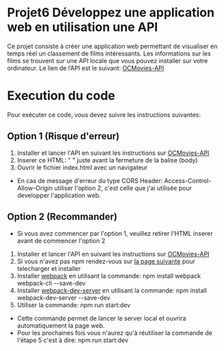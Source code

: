 # Projet6 Développez une application web en utilisation une API
Ce projet consiste à créer une application web permettant de visualiser en temps réel un classement de films intéressants.
Les informations sur les films se trouvent sur une API locale que vous pouvez installer sur votre ordinateur. 
Le lien de l’API est le suivant: [OCMovies-API](https://github.com/OpenClassrooms-Student-Center/OCMovies-API-EN-FR)
# Execution du code
 Pour exécuter ce code, vous devez suivre les instructions suivantes:
 ## Option 1 (Risque d'erreur)
 1. Installer et lancer l'API en suivant les instructions sur [OCMovies-API](https://github.com/OpenClassrooms-Student-Center/OCMovies-API-EN-FR)
 2. Inserer ce HTML: " <script src="./JS/index.js"></script> "  juste avant la fermeture de la balise (body)
 3. Ouvrir le fichier index.html avec un navigateur
 * En cas de message d'erreur du type CORS Header: Access-Control-Allow-Origin utiliser l'option 2, c'est celle que j'ai utilisée pour developper l'application web.
 ## Option 2 (Recommander)
 * Si vous avez commencer par l'option 1, veuillez retirer l'HTML inserer avant de commencer l'option 2
 1. Installer et lancer l'API en suivant les instructions sur [OCMovies-API](https://github.com/OpenClassrooms-Student-Center/OCMovies-API-EN-FR)
 2. Si vous n'avez pas npm rendez-vous sur [la page suivante](https://nodejs.org/en/) pour telecharger et installer
 3. Installer [webpack](https://webpack.js.org/) en utilisant la commande: npm install webpack webpack-cli --save-dev
 4. Installer [webpack-dev-server](https://github.com/webpack/webpack-dev-server) en utilisant la commande:  npm install webpack-dev-server --save-dev
 5. Utiliser la commande: npm run start:dev
 * Cette commande permet de lancer le server local et ouvrira automatiquement la page web.
 * Pour les prochaines fois vous n'aurez qu'à réutiliser la commande de l'étape 5 c'est à dire: npm run start:dev

